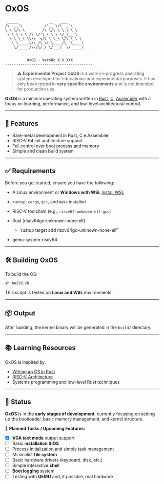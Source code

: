 # OxOS

```
 _____              __   ____
/\  __`\          /'__`\/\  _`\
\ \ \/\ \   __  _/\ \/\ \ \,\ \_\
 \ \ \ \ \ /\ \/'\ \ \ \ \/_\__ \
  \ \ \_\ \\/>  </\ \ \_\ \/\ \ \ \
   \ \_____\/\_/\_\\ \____/\ `\____\
    \/_____/\//\/_/ \/___/  \/_____/

----------------------------------------
          OxOS - Versão X.X.XXX
----------------------------------------
```


> ⚠️ **Experimental Project**
> **OxOS** is a work-in-progress operating system developed for educational and experimental purposes. It has only been tested in **very specific environments** and is not intended for production use.

**OxOS** is a minimal operating system written in [Rust](https://www.rust-lang.org/), [C](), [Assembler]() with a focus on learning, performance, and low-level architectural control.

---

## 🚀 Features

- Bare-metal development in Rust, C e Assembler
- RISC-V 64-bit architecture support
- Full control over boot process and memory
- Simple and clean build system

---

## ✅ Requirements

Before you get started, ensure you have the following:

- A Linux environment or **Windows with WSL**
  [Install WSL](https://learn.microsoft.com/pt-br/windows/wsl/install)
- `rustup`, `cargo`, `gcc`, and `make` installed
- RISC-V toolchain (e.g., `riscv64-unknown-elf-gcc`)


- Rust (riscv64gc-unknown-none-elf)
  - `rustup target add riscv64gc-unknown-none-elf``
- qemu-system-riscv64
---

## 🛠️ Building OxOS

To build the OS:

```bash
sh build.sh
```

This script is tested on **Linux and WSL** environments.

---

## 📦 Output

After building, the kernel binary will be generated in the `build/` directory.

---

## 📚 Learning Resources

OxOS is inspired by:

- [Writing an OS in Rust](https://os.phil-opp.com/)
- [RISC-V Architecture](https://riscv.org/)
- Systems programming and low-level Rust techniques

---

## 🧪 Status

**OxOS** is in the **early stages of development**, currently focusing on setting up the bootloader, basic memory management, and kernel structure.

🔧 **Planned Tasks / Upcoming Features:**

- [X] **VGA text mode** output support
- [ ] Basic **installation BIOS**
- [ ] Process initialization and simple task management
- [ ] Minimalist **file system**
- [ ] Basic hardware drivers (keyboard, disk, etc.)
- [ ] Simple interactive **shell**
- [ ] **Boot logging** system
- [ ] Testing with **QEMU** and, if possible, real hardware
